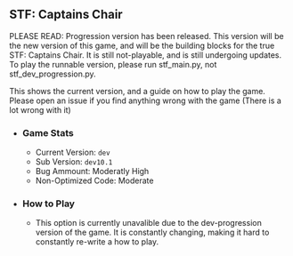 ## STF: Captains Chair

PLEASE READ: Progression version has been released. This version will be the new version of this game, and will be the building blocks for the true STF: Captains Chair. It is still not-playable, and is still undergoing updates. To play the runnable version, please run stf_main.py, not stf_dev_progression.py.

This shows the current version, and a guide on how to play the game.
Please open an issue if you find anything wrong with the game (There is a lot wrong with it)

- ### Game Stats
    - Current Version: `dev`
    - Sub Version: `dev10.1`
    - Bug Ammount: Moderatly High
    - Non-Optimized Code: Moderate
- ### How to Play
  - This option is currently unavalible due to the dev-progression version of the game. It is constantly changing, making it hard to constantly re-write a how to play.
